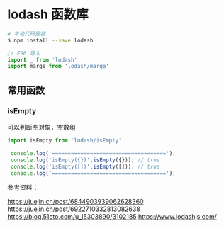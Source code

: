 # lodash 函数库
```sh
# 本地代码安装
$ npm install --save lodash
```

```js
// ES6 导入
import _ from 'lodash'
import marge from 'lodash/marge'


```

## 常用函数

### isEmpty


可以判断空对象，空数组

```js
import isEmpty from 'lodash/isEmpty'

 console.log('====================================');
 console.log('isEmpty({})',isEmpty({})); // true
 console.log('isEmpty([])',isEmpty([])); // true
 console.log('====================================');
```


参考资料：

https://juejin.cn/post/6844903939062628360
https://juejin.cn/post/6922710332813082638
https://blog.51cto.com/u_15303890/3102185
https://www.lodashjs.com/
